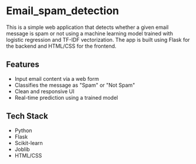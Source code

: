 # Email_spam_detection

This is a simple web application that detects whether a given email message is spam or not using a machine learning model trained with logistic regression and TF-IDF vectorization.
The app is built using Flask for the backend and HTML/CSS for the frontend.

## Features

- Input email content via a web form
- Classifies the message as "Spam" or "Not Spam"
- Clean and responsive UI
- Real-time prediction using a trained model

## Tech Stack

- Python
- Flask
- Scikit-learn
- Joblib
- HTML/CSS
